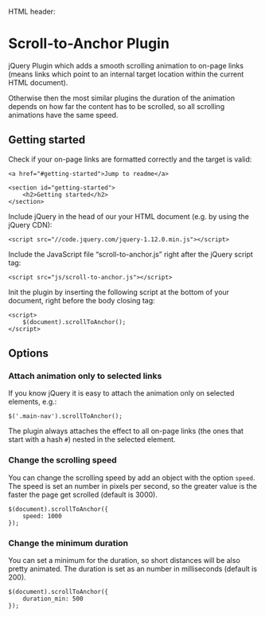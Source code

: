 HTML header: <script type="text/javascript" src="https://google-code-prettify.googlecode.com/svn/loader/run_prettify.js"></script>

# Scroll-to-Anchor Plugin

jQuery Plugin which adds a smooth scrolling animation to on-page links (means links which point to an internal target location within the current HTML document).

Otherwise then the most similar plugins the duration of the animation depends on how far the content has to be scrolled, so all scrolling animations have the same speed.


## Getting started

Check if your on-page links are formatted correctly and the target is valid:

<!--?prettify?-->
	<a href="#getting-started">Jump to readme</a>
	
	<section id="getting-started">
		<h2>Getting started</h2> 
	</section>


Include jQuery in the head of our your HTML document (e.g. by using the jQuery CDN):

	<script src="//code.jquery.com/jquery-1.12.0.min.js"></script>
	
Include the JavaScript file “scroll-to-anchor.js” right after the jQuery script tag:

	<script src="js/scroll-to-anchor.js"></script>
	
Init the plugin by inserting the following script at the bottom of your document, right before the body closing tag:

	<script>
		$(document).scrollToAnchor();
	</script>


## Options


### Attach animation only to selected links

If you know jQuery it is easy to attach the animation only on selected elements, e.g.:

	$('.main-nav').scrollToAnchor();
	
The plugin always attaches the effect to all on-page links (the ones that start with a hash `#`) nested in the selected element.


### Change the scrolling speed

You can change the scrolling speed by add an object with the option `speed`. The speed is set an number in pixels per second, so the greater value is the faster the page get scrolled (default is 3000).

	$(document).scrollToAnchor({
		speed: 1000
	});


### Change the minimum duration

You can set a minimum for the duration, so short distances will be also pretty animated. The duration is set as an number in milliseconds (default is 200).

	$(document).scrollToAnchor({
		duration_min: 500
	});
